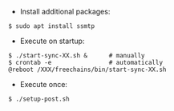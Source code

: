 - Install additional packages:

```
$ sudo apt install ssmtp
```

- Execute on startup:

```
$ ./start-sync-XX.sh &      # manually
$ crontab -e                # automatically
@reboot /XXX/freechains/bin/start-sync-XX.sh
```

- Execute once:

```
$ ./setup-post.sh
```
